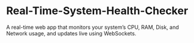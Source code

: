 # Real-Time-System-Health-Checker
A real-time web app that monitors your system’s CPU, RAM, Disk, and Network usage, and updates live using WebSockets.
